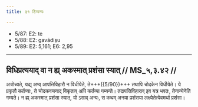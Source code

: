 ```yaml
---
title: ३१ टिप्पण्यः

---
```

- 5/87: E2: te
- 5/88: E2: gavādiṣu
- 5/89: E2: 5,161; E6: 2,95

____________________________________________


## विधिप्रत्ययाद् वा न ह्य् अकस्मात् प्रशंसा स्यात् // MS_५,३.४२ //

अत्रोच्यते, यद्य् अप्य् आपत्तिविहारौ न विधीयेते, ते+++({5/90})+++ तथापि चोदकेन विधीयेते। ये प्रकृतौ कर्तव्याः, ते चोदकवचनाद् विकृताव् अपि कर्तव्या गम्यन्ते। तदापत्तिविहाराव् इव यत्र भवतः, तेनान्येनेति गम्यते। न ह्य् अकस्मात् प्रशंसा स्यात्, यो ऽसाव् अन्यः, स कथम् अनया प्रशंसया लक्ष्येतेत्येवमर्था प्रशंसा।